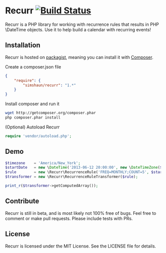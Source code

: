 # Recurr [![Build Status](https://travis-ci.org/simshaun/recurr.png)](https://travis-ci.org/simshaun/recurr.png)

Recurr is a PHP library for working with recurrence rules that results in
PHP \DateTime objects. Use it to help build a calendar with recurring events!

Installation
------------

Recurr is hosted on [packagist](http://packagist.org), meaning you can install
it with [Composer](http://getcomposer.org/).

Create a composer.json file

```json
{
    "require": {
        "simshaun/recurr": "1.*"
    }
}
```

Install composer and run it

```sh
wget http://getcomposer.org/composer.phar
php composer.phar install
```

(Optional) Autoload Recurr

```php
require 'vendor/autoload.php';
```


Demo
-----------

```php
$timezone    = 'America/New_York';
$startDate   = new \DateTime('2013-06-12 20:00:00', new \DateTimeZone($timezone));
$rule        = new \Recurr\RecurrenceRule('FREQ=MONTHLY;COUNT=5', $startDate, $timezone);
$transformer = new \Recurr\RecurrenceRuleTransformer($rule);

print_r($transformer->getComputedArray());
```


Contribute
----------

Recurr is still in beta, and is most likely not 100% free of bugs.
Feel free to comment or make pull requests. Please include tests with PRs.


License
-------

Recurr is licensed under the MIT License. See the LICENSE file for details.

